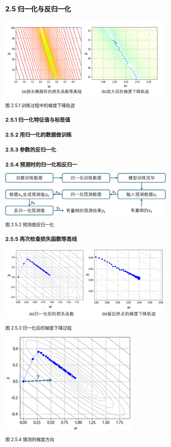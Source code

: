 
## 2.5 归一化与反归一化

<img src="./img/mse3.png" width=600/>

图 2.5.1 训练过程中的梯度下降轨迹

### 2.5.1 归一化特征值与标签值

### 2.5.2 用归一化的数据做训练

### 2.5.3 参数的反归一化

### 2.5.4 预测时的归一化和反归一

<img src="./img/norm_denorm.png" width=560>

图 2.5.2 预测值反归一化

### 2.5.5 再次检查损失函数等高线

<img src="./img/mse5.png" width=560/>

图 2.5.3 归一化后的梯度下降过程

<img src="./img/mse53.png" width=400/>

图 2.5.4 猜测的梯度方向
